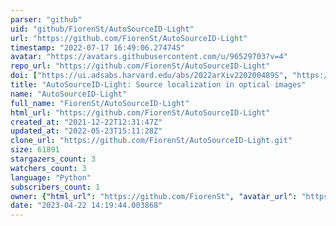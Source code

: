 ```yaml
---
parser: "github"
uid: "github/FiorenSt/AutoSourceID-Light"
url: "https://github.com/FiorenSt/AutoSourceID-Light"
timestamp: "2022-07-17 16:49:06.274745"
avatar: "https://avatars.githubusercontent.com/u/96529703?v=4"
repo_url: "https://github.com/FiorenSt/AutoSourceID-Light"
doi: ["https://ui.adsabs.harvard.edu/abs/2022arXiv220200489S", "https://ui.adsabs.harvard.edu/abs/2022ascl.soft03014S/abstract"]
title: "AutoSourceID-Light: Source localization in optical images"
name: "AutoSourceID-Light"
full_name: "FiorenSt/AutoSourceID-Light"
html_url: "https://github.com/FiorenSt/AutoSourceID-Light"
created_at: "2021-12-22T12:31:47Z"
updated_at: "2022-05-23T15:11:28Z"
clone_url: "https://github.com/FiorenSt/AutoSourceID-Light.git"
size: 61891
stargazers_count: 3
watchers_count: 3
language: "Python"
subscribers_count: 1
owner: {"html_url": "https://github.com/FiorenSt", "avatar_url": "https://avatars.githubusercontent.com/u/96529703?v=4", "login": "FiorenSt", "type": "User"}
date: "2023-04-22 14:19:44.003868"
---
```

